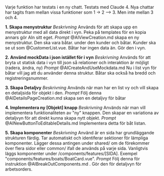 Varje funktion har testats i en ny chatt. Testats med Claude 4.
Nya chattar har tagits fram mellan vissa funktioner som 1 -> 2 --> 3.
Men inte mellan 3 och 4.

**1. Skapa menystruktur**
*Beskrivning*
Används för att skapa upp en menystruktur med all data direkt i vyn.
Peka på templates för en kopia annars gör AIn sitt eget.
*Prompt*
@AIViewCreation.md skapa en ny menystruktur. Den ska vara båtar. under den kunder och båtar.
Kunder ska se ut som @CustomerList.vue. Båtar har ingen data än. Gör den i vyn.

**2. Använd mockData i json istället för i vyn**
*Beskrivning*
Används för att bryta ut statisk data i vyn till
json så relationer och interaktion är möjligt (radera, ändra, ny)
*Prompt*
@AICreateAndUseMockdata.md Nu i list vyn för båtar vill jag att du använder denna struktur. Båtar ska också ha bredd och registreringsnummer.

**3. Skapa Detaljvy**
*Beskrivning*
Används när man har en list vy och vill skapa en detaljsida för objekt i den.
*Prompt*
Följ denna @AIDetailsPageCreation.md skapa sen en detaljvy för båtar

**4. Implementera ny [Objekt] knapp**
*Beskrivning*
Används när man vill implementera funktionaliteten av "ny" knappen.
Den skapar en variationa av detaljvyn för att direkt kunna skapa nytt objekt.
*Prompt*
@AINewButtonToEditableDetails.md Implementera detta för båt listan.

**5. Skapa komponenter**
*Beskrivning*
Använd är en sida har grundläggande strukturen färdig.
Tar automatiskt och identiferar sektioner för lämpliga komponenter.
Lägger dessa antingen under shared/ om de förekommer över flera sidor eller
common/ ifall de används på varje sida. Vanligtvis läggs komponenter under
/components/features/[SIDA]. Exempel "components/features/boats/BoatCard.vue".
*Prompt*
Följ denna för instruktion @AIBreakOutComponents.md . Gör den för detaljvyn för arbetsorders.
